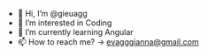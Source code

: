 - 👋 Hi, I’m @gieuagg
- 👀 I’m interested in Coding
- 🌱 I’m currently learning Angular
- 📫 How to reach me? -> evagggianna@gmail.com

<!---
gieuagg/gieuagg is a ✨ special ✨ repository because its `README.md` (this file) appears on your GitHub profile.
You can click the Preview link to take a look at your changes.
--->
